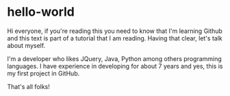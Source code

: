 # hello-world
Hi everyone, if you're reading this you need to know that I'm learning Github and this text is part of a tutorial that I am reading. Having that clear, let's talk about myself. 

I'm a developer who likes JQuery, Java, Python among others programming languages. I have experience in developing for about 7 years and yes, this is my first project in GitHub.

That's all folks!
